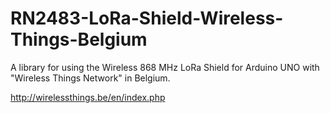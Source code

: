 # RN2483-LoRa-Shield-Wireless-Things-Belgium
A library for using the Wireless 868 MHz LoRa Shield for Arduino UNO with "Wireless Things Network" in Belgium.

http://wirelessthings.be/en/index.php